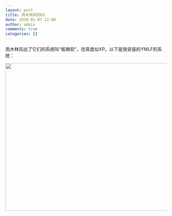 ```yaml
---
layout: post
title: 雨木林风的OS
date: 2010-01-07 12:00
author: admin
comments: true
categories: []
---
```

雨木林风出了它们的系统叫“板微软”，彷真度似XP。以下是我安装的YMLF的系统：

<a href="http://www.ioyshow.cn/wp-content/uploads/2010/01/ymlf.jpg"><img class="alignnone size-large wp-image-26" title="ymlf" src="http://www.ioyshow.cn/wp-content/uploads/2010/01/ymlf-1024x768.jpg" alt="" width="614" height="461" /></a>
